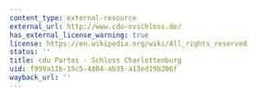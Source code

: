 ```yaml
---
content_type: external-resource
external_url: http://www.cdu-ovschloss.de/
has_external_license_warning: true
license: https://en.wikipedia.org/wiki/All_rights_reserved
status: ''
title: cdu Partei - Schloss Charlottenburg
uid: f999a11b-15c5-4804-ab35-a13ed19b206f
wayback_url: ''
---
```


